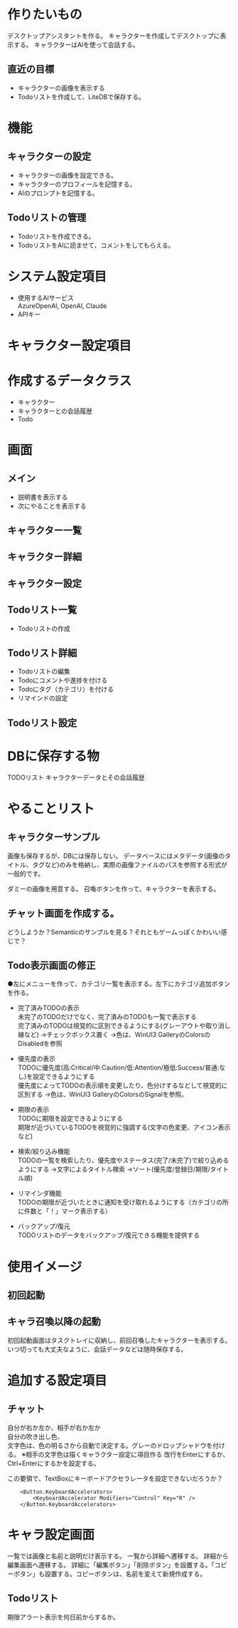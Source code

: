 ﻿# 作りたいもの
デスクトップアシスタントを作る。
キャラクターを作成してデスクトップに表示する。
キャラクターはAIを使って会話する。

## 直近の目標
- キャラクターの画像を表示する
- Todoリストを作成して、LiteDBで保存する。

# 機能
## キャラクターの設定
- キャラクターの画像を設定できる。
- キャラクターのプロフィールを記憶する。
- AIのプロンプトを記憶する。

## Todoリストの管理
- Todoリストを作成できる。
- TodoリストをAIに読ませて、コメントをしてもらえる。

# システム設定項目
- 使用するAIサービス  
AzureOpenAI, OpenAI, Claude
- APIキー

# キャラクター設定項目

# 作成するデータクラス
- キャラクター
- キャラクターとの会話履歴
- Todo

# 画面
## メイン
- 説明書を表示する
- 次にやることを表示する
## キャラクター一覧
## キャラクター詳細
## キャラクター設定
## Todoリスト一覧
- Todoリストの作成
## Todoリスト詳細
- Todoリストの編集
- Todoにコメントや進捗を付ける
- Todoにタグ（カテゴリ）を付ける
- リマインドの設定
## Todoリスト設定


# DBに保存する物
TODOリスト
キャラクターデータとその会話履歴


# やることリスト

## キャラクターサンプル
画像も保存するが、DBには保存しない。
データベースにはメタデータ(画像のタイトル、タグなど)のみを格納し、実際の画像ファイルのパスを参照する形式が一般的です。

ダミーの画像を用意する。
召喚ボタンを作って、キャラクターを表示する。

## チャット画面を作成する。
どうしようか？Semanticのサンプルを見る？それともゲームっぽくかわいい感じで？

## Todo表示画面の修正
●左にメニューを作って、カテゴリ一覧を表示する。左下にカテゴリ追加ボタンを作る。

- 完了済みTODOの表示  
未完了のTODOだけでなく、完了済みのTODOも一覧で表示する  
完了済みのTODOは視覚的に区別できるようにする(グレーアウトや取り消し線など)
→チェックボックス置く
→色は、WinUI3 GalleryのColorsのDisabledを参照

- 優先度の表示  
TODOに優先度(高:Critical/中:Caution/低:Attention/極低:Success/普通:なし)を設定できるようにする  
優先度によってTODOの表示順を変更したり、色分けするなどして視覚的に区別する
→色は、WinUI3 GalleryのColorsのSignalを参照。

- 期限の表示  
TODOに期限を設定できるようにする  
期限が近づいているTODOを視覚的に強調する(文字の色変更、アイコン表示など)

- 検索/絞り込み機能  
TODOの一覧を検索したり、優先度やステータス(完了/未完了)で絞り込めるようにする
→文字によるタイトル検索
→ソート(優先度/登録日/期限/タイトル順)

- リマインダ機能  
TODOの期限が近づいたときに通知を受け取れるようにする（カテゴリの所に件数と「！」マーク表示する）
- バックアップ/復元  
TODOリストのデータをバックアップ/復元できる機能を提供する

# 使用イメージ
## 初回起動
## キャラ召喚以降の起動
初回起動画面はタスクトレイに収納し、前回召喚したキャラクターを表示する。
いつ切っても大丈夫なように、会話データなどは随時保存する。

# 追加する設定項目
## チャット
自分が右か左か、相手が右か左か  
自分の吹き出し色、  
文字色は、色の明るさから自動で決定する。グレーのドロップシャドウを付ける。
※相手の文字色は描くキャラクター設定に項目作る
改行をEnterにするか、Ctrl+Enterにするかを設定する。

この要領で、TextBoxにキーボードアクセラレータを設定できないだろうか？
```
	<Button.KeyboardAccelerators>
		<KeyboardAccelerator Modifiers="Control" Key="R" />
	</Button.KeyboardAccelerators>
```


# キャラ設定画面
一覧では画像と名前と説明だけ表示する。
一覧から詳細へ遷移する。
詳細から編集画面へ遷移する。
詳細に「編集ボタン」「削除ボタン」を設置する。「コピーボタン」も設置する。コピーボタンは、名前を変えて新規作成する。

## Todoリスト
期限アラート表示を何日前からするか。 

